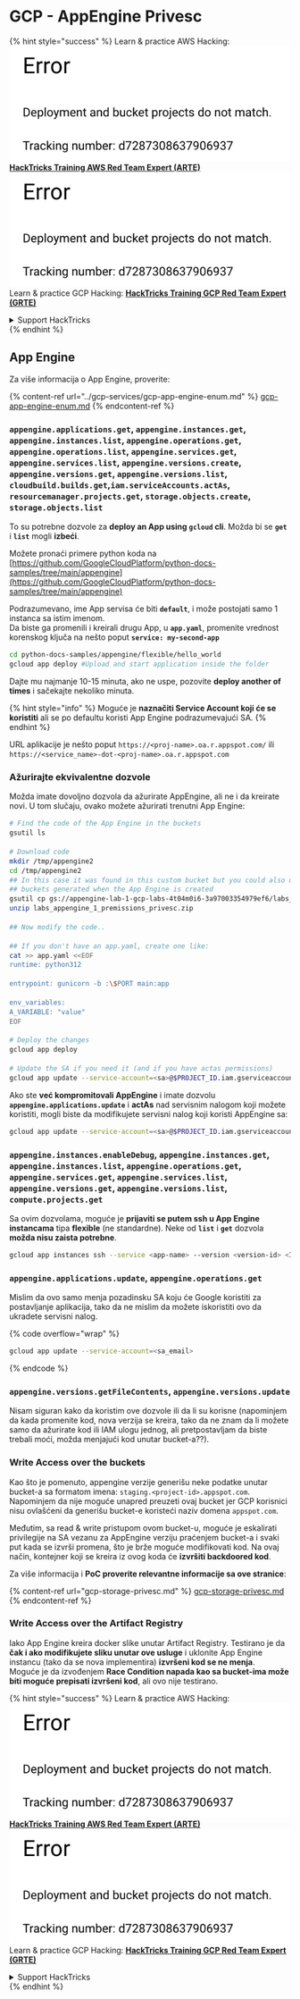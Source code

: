 # GCP - AppEngine Privesc

{% hint style="success" %}
Learn & practice AWS Hacking:<img src="../../../.gitbook/assets/image (1) (1).png" alt="" data-size="line">[**HackTricks Training AWS Red Team Expert (ARTE)**](https://training.hacktricks.xyz/courses/arte)<img src="../../../.gitbook/assets/image (1) (1).png" alt="" data-size="line">\
Learn & practice GCP Hacking: <img src="../../../.gitbook/assets/image (2).png" alt="" data-size="line">[**HackTricks Training GCP Red Team Expert (GRTE)**<img src="../../../.gitbook/assets/image (2).png" alt="" data-size="line">](https://training.hacktricks.xyz/courses/grte)

<details>

<summary>Support HackTricks</summary>

* Check the [**subscription plans**](https://github.com/sponsors/carlospolop)!
* **Join the** 💬 [**Discord group**](https://discord.gg/hRep4RUj7f) or the [**telegram group**](https://t.me/peass) or **follow** us on **Twitter** 🐦 [**@hacktricks\_live**](https://twitter.com/hacktricks\_live)**.**
* **Share hacking tricks by submitting PRs to the** [**HackTricks**](https://github.com/carlospolop/hacktricks) and [**HackTricks Cloud**](https://github.com/carlospolop/hacktricks-cloud) github repos.

</details>
{% endhint %}

## App Engine

Za više informacija o App Engine, proverite:

{% content-ref url="../gcp-services/gcp-app-engine-enum.md" %}
[gcp-app-engine-enum.md](../gcp-services/gcp-app-engine-enum.md)
{% endcontent-ref %}

### `appengine.applications.get`, `appengine.instances.get`, `appengine.instances.list`, `appengine.operations.get`, `appengine.operations.list`, `appengine.services.get`, `appengine.services.list`, `appengine.versions.create`, `appengine.versions.get`, `appengine.versions.list`, `cloudbuild.builds.get`,`iam.serviceAccounts.actAs`, `resourcemanager.projects.get`, `storage.objects.create`, `storage.objects.list`

To su potrebne dozvole za **deploy an App using `gcloud` cli**. Možda bi se **`get`** i **`list`** mogli **izbeći**.

Možete pronaći primere python koda na [https://github.com/GoogleCloudPlatform/python-docs-samples/tree/main/appengine](https://github.com/GoogleCloudPlatform/python-docs-samples/tree/main/appengine)

Podrazumevano, ime App servisa će biti **`default`**, i može postojati samo 1 instanca sa istim imenom.\
Da biste ga promenili i kreirali drugu App, u **`app.yaml`**, promenite vrednost korenskog ključa na nešto poput **`service: my-second-app`**
```bash
cd python-docs-samples/appengine/flexible/hello_world
gcloud app deploy #Upload and start application inside the folder
```
Dajte mu najmanje 10-15 minuta, ako ne uspe, pozovite **deploy another of times** i sačekajte nekoliko minuta.

{% hint style="info" %}
Moguće je **naznačiti Service Account koji će se koristiti** ali se po defaultu koristi App Engine podrazumevajući SA.
{% endhint %}

URL aplikacije je nešto poput `https://<proj-name>.oa.r.appspot.com/` ili `https://<service_name>-dot-<proj-name>.oa.r.appspot.com`

### Ažurirajte ekvivalentne dozvole

Možda imate dovoljno dozvola da ažurirate AppEngine, ali ne i da kreirate novi. U tom slučaju, ovako možete ažurirati trenutni App Engine:
```bash
# Find the code of the App Engine in the buckets
gsutil ls

# Download code
mkdir /tmp/appengine2
cd /tmp/appengine2
## In this case it was found in this custom bucket but you could also use the
## buckets generated when the App Engine is created
gsutil cp gs://appengine-lab-1-gcp-labs-4t04m0i6-3a97003354979ef6/labs_appengine_1_premissions_privesc.zip .
unzip labs_appengine_1_premissions_privesc.zip

## Now modify the code..

## If you don't have an app.yaml, create one like:
cat >> app.yaml <<EOF
runtime: python312

entrypoint: gunicorn -b :\$PORT main:app

env_variables:
A_VARIABLE: "value"
EOF

# Deploy the changes
gcloud app deploy

# Update the SA if you need it (and if you have actas permissions)
gcloud app update --service-account=<sa>@$PROJECT_ID.iam.gserviceaccount.com
```
Ako ste **već kompromitovali AppEngine** i imate dozvolu **`appengine.applications.update`** i **actAs** nad servisnim nalogom koji možete koristiti, mogli biste da modifikujete servisni nalog koji koristi AppEngine sa:
```bash
gcloud app update --service-account=<sa>@$PROJECT_ID.iam.gserviceaccount.com
```
### `appengine.instances.enableDebug`, `appengine.instances.get`, `appengine.instances.list`, `appengine.operations.get`, `appengine.services.get`, `appengine.services.list`, `appengine.versions.get`, `appengine.versions.list`, `compute.projects.get`

Sa ovim dozvolama, moguće je **prijaviti se putem ssh u App Engine instancama** tipa **flexible** (ne standardne). Neke od **`list`** i **`get`** dozvola **možda nisu zaista potrebne**.
```bash
gcloud app instances ssh --service <app-name> --version <version-id> <ID>
```
### `appengine.applications.update`, `appengine.operations.get`

Mislim da ovo samo menja pozadinsku SA koju će Google koristiti za postavljanje aplikacija, tako da ne mislim da možete iskoristiti ovo da ukradete servisni nalog.

{% code overflow="wrap" %}
```bash
gcloud app update --service-account=<sa_email>
```
{% endcode %}

### `appengine.versions.getFileContents`, `appengine.versions.update`

Nisam siguran kako da koristim ove dozvole ili da li su korisne (napominjem da kada promenite kod, nova verzija se kreira, tako da ne znam da li možete samo da ažurirate kod ili IAM ulogu jednog, ali pretpostavljam da biste trebali moći, možda menjajući kod unutar bucket-a??).

### Write Access over the buckets

Kao što je pomenuto, appengine verzije generišu neke podatke unutar bucket-a sa formatom imena: `staging.<project-id>.appspot.com`. Napominjem da nije moguće unapred preuzeti ovaj bucket jer GCP korisnici nisu ovlašćeni da generišu bucket-e koristeći naziv domena `appspot.com`.

Međutim, sa read & write pristupom ovom bucket-u, moguće je eskalirati privilegije na SA vezanu za AppEngine verziju praćenjem bucket-a i svaki put kada se izvrši promena, što je brže moguće modifikovati kod. Na ovaj način, kontejner koji se kreira iz ovog koda će **izvršiti backdoored kod**.

Za više informacija i **PoC proverite relevantne informacije sa ove stranice**:

{% content-ref url="gcp-storage-privesc.md" %}
[gcp-storage-privesc.md](gcp-storage-privesc.md)
{% endcontent-ref %}

### Write Access over the Artifact Registry

Iako App Engine kreira docker slike unutar Artifact Registry. Testirano je da **čak i ako modifikujete sliku unutar ove usluge** i uklonite App Engine instancu (tako da se nova implementira) **izvršeni kod se ne menja**.\
Moguće je da izvođenjem **Race Condition napada kao sa bucket-ima može biti moguće prepisati izvršeni kod**, ali ovo nije testirano.

{% hint style="success" %}
Learn & practice AWS Hacking:<img src="../../../.gitbook/assets/image (1) (1).png" alt="" data-size="line">[**HackTricks Training AWS Red Team Expert (ARTE)**](https://training.hacktricks.xyz/courses/arte)<img src="../../../.gitbook/assets/image (1) (1).png" alt="" data-size="line">\
Learn & practice GCP Hacking: <img src="../../../.gitbook/assets/image (2).png" alt="" data-size="line">[**HackTricks Training GCP Red Team Expert (GRTE)**<img src="../../../.gitbook/assets/image (2).png" alt="" data-size="line">](https://training.hacktricks.xyz/courses/grte)

<details>

<summary>Support HackTricks</summary>

* Check the [**subscription plans**](https://github.com/sponsors/carlospolop)!
* **Join the** 💬 [**Discord group**](https://discord.gg/hRep4RUj7f) or the [**telegram group**](https://t.me/peass) or **follow** us on **Twitter** 🐦 [**@hacktricks\_live**](https://twitter.com/hacktricks\_live)**.**
* **Share hacking tricks by submitting PRs to the** [**HackTricks**](https://github.com/carlospolop/hacktricks) and [**HackTricks Cloud**](https://github.com/carlospolop/hacktricks-cloud) github repos.

</details>
{% endhint %}
